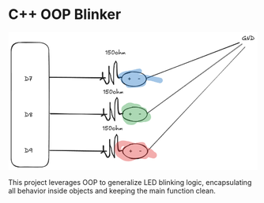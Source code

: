 # C++ OOP Blinker

![blinker](./sketchoct.png)

This project leverages OOP to generalize LED blinking logic, encapsulating all behavior inside objects and keeping the main function clean.
